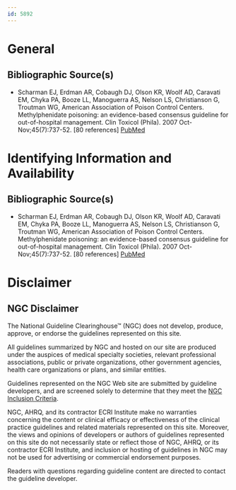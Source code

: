 ```yaml
---
id: 5892
---
```


# General

## Bibliographic Source(s)

- Scharman EJ, Erdman AR, Cobaugh DJ, Olson KR, Woolf AD, Caravati EM, Chyka PA, Booze LL, Manoguerra AS, Nelson LS, Christianson G, Troutman WG, American Association of Poison Control Centers. Methylphenidate poisoning: an evidence-based consensus guideline for out-of-hospital management. Clin Toxicol (Phila). 2007 Oct-Nov;45(7):737-52. [80 references] [ PubMed ](http://www.ncbi.nlm.nih.gov/entrez/query.fcgi?cmd=Retrieve&db=pubmed&dopt=Abstract&list_uids=18058301)

# Identifying Information and Availability

## Bibliographic Source(s)

- Scharman EJ, Erdman AR, Cobaugh DJ, Olson KR, Woolf AD, Caravati EM, Chyka PA, Booze LL, Manoguerra AS, Nelson LS, Christianson G, Troutman WG, American Association of Poison Control Centers. Methylphenidate poisoning: an evidence-based consensus guideline for out-of-hospital management. Clin Toxicol (Phila). 2007 Oct-Nov;45(7):737-52. [80 references] [ PubMed ](http://www.ncbi.nlm.nih.gov/entrez/query.fcgi?cmd=Retrieve&db=pubmed&dopt=Abstract&list_uids=18058301)

# Disclaimer

## NGC Disclaimer

The National Guideline Clearinghouse™ (NGC) does not develop, produce, approve, or endorse the guidelines represented on this site.

All guidelines summarized by NGC and hosted on our site are produced under the auspices of medical specialty societies, relevant professional associations, public or private organizations, other government agencies, health care organizations or plans, and similar entities.

Guidelines represented on the NGC Web site are submitted by guideline developers, and are screened solely to determine that they meet the [NGC Inclusion Criteria](/help-and-about/summaries/inclusion-criteria).

NGC, AHRQ, and its contractor ECRI Institute make no warranties concerning the content or clinical efficacy or effectiveness of the clinical practice guidelines and related materials represented on this site. Moreover, the views and opinions of developers or authors of guidelines represented on this site do not necessarily state or reflect those of NGC, AHRQ, or its contractor ECRI Institute, and inclusion or hosting of guidelines in NGC may not be used for advertising or commercial endorsement purposes.

Readers with questions regarding guideline content are directed to contact the guideline developer.

